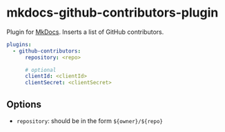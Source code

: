 # mkdocs-github-contributors-plugin

Plugin for [MkDocs](https://mkdocs.org). Inserts a list of GitHub contributors.

```yaml
plugins:
  - github-contributors:
      repository: <repo>

      # optional
      clientId: <clientId>
      clientSecret: <clientSecret>
```

## Options

- `repository`: should be in the form `${owner}/${repo}`
